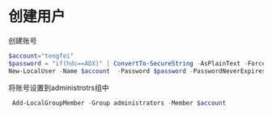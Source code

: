 # 创建用户

创建账号

```powershell
$account="tengfei"
$password = "if(hdc==ADX)" | ConvertTo-SecureString -AsPlainText -Force 
New-LocalUser -Name $account  -Password $password -PasswordNeverExpires -UserMayNotChangePassword 
```

将账号设置到administrotrs组中

```powershell
 Add-LocalGroupMember -Group administrators -Member $account 
```
